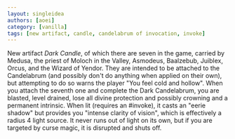 ```yaml
---
layout: singleidea
authors: [aoei]
category: [vanilla]
tags: [new artifact, candle, candelabrum of invocation, invoke]
---
```

New artifact _Dark Candle_, of which there are seven in the game, carried by Medusa, the priest of Moloch in the Valley, Asmodeus, Baalzebub, Juiblex, Orcus, and the Wizard of Yendor. They are intended to be attached to the Candelabrum (and possibly don't do anything when applied on their own), but attempting to do so warns the player "You feel cold and hollow". When you attach the seventh one and complete the Dark Candelabrum, you are blasted, level drained, lose all divine protection and possibly crowning and a permanent intrinsic. When lit (requires an #invoke), it casts an "eerie shadow" but provides you "intense clarity of vision", which is effectively a radius 4 light source. It never runs out of light on its own, but if you are targeted by curse magic, it is disrupted and shuts off.
